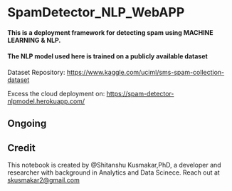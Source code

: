 # SpamDetector_NLP_WebAPP

#### This is a deployment framework for detecting spam using MACHINE LEARNING & NLP.

#### The NLP model used here is trained on a publicly available dataset

Dataset Repository: https://www.kaggle.com/uciml/sms-spam-collection-dataset

Excess the cloud deployment on: https://spam-detector-nlpmodel.herokuapp.com/

## Ongoing

## Credit
This notebook is created by @Shitanshu Kusmakar,PhD, a developer and researcher with background in Analytics and Data Scinece. 
Reach out at skusmakar2@gmail.com
